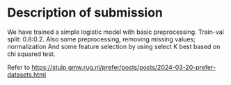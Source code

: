 # Description of submission
We have trained a simple logistic model with basic preprocessing.
Train-val split: 0.8:0.2.
Also some preprocessing, removing missing values; normalization
And some feature selection by using select K best based on chi squared test.


Refer to https://stulp.gmw.rug.nl/prefer/posts/posts/2024-03-20-prefer-datasets.html